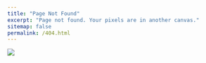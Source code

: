 ```yaml
---
title: "Page Not Found"
excerpt: "Page not found. Your pixels are in another canvas."
sitemap: false
permalink: /404.html
---
```


<img src="../images/404.jpg">
<style>
    img { display : block;
    margin : auto;}
</style>